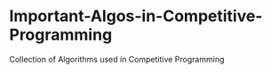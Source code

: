 # Important-Algos-in-Competitive-Programming
Collection of Algorithms used in Competitive Programming
